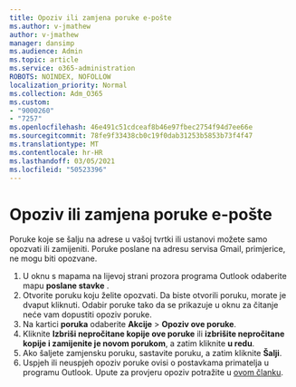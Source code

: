 ```yaml
---
title: Opoziv ili zamjena poruke e-pošte
ms.author: v-jmathew
author: v-jmathew
manager: dansimp
ms.audience: Admin
ms.topic: article
ms.service: o365-administration
ROBOTS: NOINDEX, NOFOLLOW
localization_priority: Normal
ms.collection: Adm_O365
ms.custom:
- "9000260"
- "7257"
ms.openlocfilehash: 46e491c51cdceaf8b46e97fbec2754f94d7ee66e
ms.sourcegitcommit: 78fe9f33438cb0c19f0dab31253b5853b73f4f47
ms.translationtype: MT
ms.contentlocale: hr-HR
ms.lasthandoff: 03/05/2021
ms.locfileid: "50523396"
---
```

# <a name="recall-or-replace-email-message"></a>Opoziv ili zamjena poruke e-pošte

Poruke koje se šalju na adrese u vašoj tvrtki ili ustanovi možete samo opozvati ili zamijeniti. Poruke poslane na adresu servisa Gmail, primjerice, ne mogu biti opozvane.

1. U oknu s mapama na lijevoj strani prozora programa Outlook odaberite mapu **poslane stavke** .
2. Otvorite poruku koju želite opozvati. Da biste otvorili poruku, morate je dvaput kliknuti. Odabir poruke tako da se prikazuje u oknu za čitanje neće vam dopustiti opoziv poruke.
3. Na kartici **poruka** odaberite **Akcije**  >  **Opoziv ove poruke**.
4. Kliknite **Izbriši nepročitane kopije ove poruke** ili **izbrišite nepročitane kopije i zamijenite je novom porukom**, a zatim kliknite **u redu**.
5. Ako šaljete zamjensku poruku, sastavite poruku, a zatim kliknite **Šalji**.
6. Uspjeh ili neuspjeh opoziv poruke ovisi o postavkama primatelja u programu Outlook. Upute za provjeru opoziv potražite u [ovom članku](https://support.office.com/article/recall-or-replace-an-email-message-that-you-sent-35027f88-d655-4554-b4f8-6c0729a723a0#tocheck).
